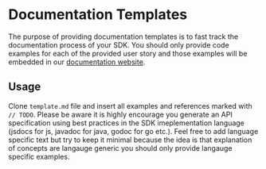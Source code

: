 # Documentation Templates
The purpose of providing documentation templates is to fast track the documentation process of your SDK. You should only provide code examples for each of the provided user story and those examples will be embedded in our [documentation website](https://docs.onflow.org/).

## Usage
Clone `template.md` file and insert all examples and references marked with `// TODO`. Please be aware it is highly encourage you generate an API specification using best practices in the SDK imeplementation language (jsdocs for js, javadoc for java, godoc for go etc.). Feel free to add language specific text but try to keep it minimal because the idea is that explanation of concepts are langauge generic you should only provide langauge specific examples.
